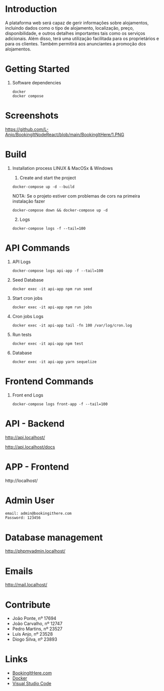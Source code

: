 # Introduction 
A plataforma web será capaz de gerir informações sobre alojamentos, incluindo dados como o tipo de alojamento, localização, preço, disponibilidade, e outros detalhes importantes tais como os serviços adicionais. Além disso, terá uma utilização facilitada para os proprietários e para os clientes. Também permitirá aos anunciantes a promoção dos alojamentos.

# Getting Started
1. Software dependencies

   ```
   docker
   docker compose
   ```
# Screenshots

https://github.com/L-Anjo/BookingItNodeReact/blob/main/BookingItHere/1.PNG

# Build

1. Installation process LINUX & MacOSx & Windows
   1. Create and start the project
   ```shell
   docker-compose up -d --build
   ```
   NOTA: Se o projeto estiver com problemas de cors na primeira instalação fazer
   ```shell
   docker-compose down && docker-compose up -d
   ```
   
   2. Logs
   ```shell
   docker-compose logs -f --tail=100
   ```

# API Commands
1. API Logs
   ```shell
   docker-compose logs api-app -f --tail=100
   ```

2. Seed Database
   ```shell
   docker exec -it api-app npm run seed
   ```

3. Start cron jobs
   ```shell
   docker exec -it api-app npm run jobs
   ```

4. Cron jobs Logs
   ```shell
   docker exec -it api-app tail -fn 100 /var/log/cron.log
   ```

5. Run tests
   ```shell
   docker exec -it api-app npm test
   ```

6. Database
   ```shell
   docker exec -it api-app yarn sequelize
   ```

# Frontend Commands
1. Front end Logs
   ```shell
   docker-compose logs front-app -f --tail=100
   ```

# API - Backend

   http://api.localhost/

   http://api.localhost/docs

# APP - Frontend

   http://localhost/

# Admin User
  ```
  email: admin@bookingithere.com
  Password: 123456
  ```

# Database management

   http://phpmyadmin.localhost/

# Emails

   http://mail.localhost/

# Contribute

- João Ponte, nº 17694
- João Carvalho, nº 12747
- Pedro Martins, nº 23527
- Luís Anjo, nº 23528
- Diogo Silva, nº 23893

# Links

- [BookingItHere.com](https://BookingItHere.com)
- [Docker](https://docker.com)
- [Visual Studio Code](https://github.com/Microsoft/vscode)
